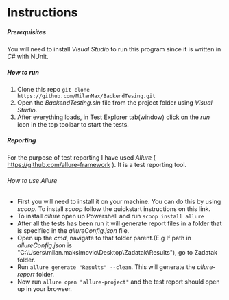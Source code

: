 # Instructions

##### Prerequisites
You will need to install *Visual Studio* to run this program since it is written in *C#* with NUnit.

##### How to run

1. Clone this repo `git clone https://github.com/MilanMax/BackendTesing.git`
2. Open the *BackendTesting.sln* file from the project folder using *Visual Studio*.
3. After everything loads, in Test Explorer tab(window) click on the *run* icon in the top toolbar to start the tests.

##### Reporting

For the purpose of test reporting I have used *Allure* ( https://github.com/allure-framework ).
It is a test reporting tool.

###### How to use Allure

- First you will need to install it on your machine. You can do this by using *scoop*. To install *scoop* follow the quickstart instructions on this link.
- To install *allure* open up Powershell and run `scoop install allure`
- After all the tests has been run it will generate report files in a folder that is specified in the *allureConfig.json* file.
- Open up the *cmd*, navigate to that folder parent.(E.g If path in *allureConfig.json*  is "C:\\Users\\milan.maksimovic\\Desktop\\Zadatak\\Results"), go to Zadatak folder.
- Run `allure generate "Results" --clean`. This will generate the *allure-report* folder.
- Now run `allure open "allure-project"` and the test report should open up in your browser.

